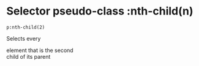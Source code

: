 # Selector pseudo-class :nth-child(n)

`p:nth-child(2)`  

Selects every <p> element that is the second  
child of its parent  

